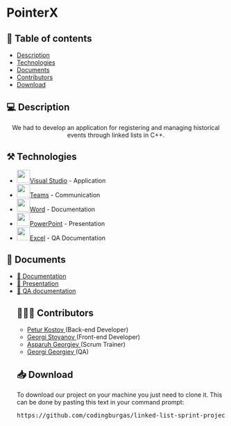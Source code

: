<h1>PointerX</h1>
<p align = "center">
</p>




## 📝 Table of contents

- [Description](#description)
- [Technologies](#technologies)
- [Documents](#documents)
- [Contributors](#contributors)
- [Download](#download)


## 💻 Description <a name="description"></a>

<p align = "center">
We had to develop an application for registering and managing historical events 
through linked lists in C++.
</p>


## ⚒️ Technologies <a name="technologies"></a>

- <img src = "https://brandslogos.com/wp-content/uploads/images/visual-studio-2013-logo.png" width = "30px">[Visual Studio](https://visualstudio.microsoft.com/) - Application
- <img src = "https://upload.wikimedia.org/wikipedia/commons/thumb/c/c9/Microsoft_Office_Teams_%282018%E2%80%93present%29.svg/2203px-Microsoft_Office_Teams_%282018%E2%80%93present%29.svg.png" width = "30px">[Teams](https://teams.microsoft.com/) - Communication
- <img src = "https://brandslogos.com/wp-content/uploads/images/microsoft-word-2013-logo-vector.svg" width = "30px">[Word](https://www.microsoft.com/en-us/microsoft-365/word) - Documentation
- <img src = "https://brandslogos.com/wp-content/uploads/thumbs/microsoft-powerpoint-2013-logo-vector.svg" width = "30px">[PowerPoint](https://www.microsoft.com/en-us/microsoft-365/powerpoint) - Presentation
- <img src = "https://brandslogos.com/wp-content/uploads/thumbs/microsoft-excel-2013-logo-vector.svg" width = "30px">[Excel](https://www.microsoft.com/en-us/microsoft-365/excel) - QA Documentation


## 📄 Documents<a name="documents"></a>
  <ul>
    <li><a href="https://github.com/codingburgas/linked-list-sprint-project-pointerx/raw/refs/heads/main/docs/PointerX.docx">🧾 Documentation</a></li>
    <li><a href="https://github.com/codingburgas/linked-list-sprint-project-pointerx/raw/refs/heads/main/docs/PointerX.pptx">📰 Presentation</a></li>
    <li><a href="https://github.com/codingburgas/linked-list-sprint-project-pointerx/raw/refs/heads/main/docs/PointerX-QA-Documentation1.xlsx">🧾 QA documentation</a></li>
  
   
## 🧑🏻‍💻 Contributors <a name="contributors"></a>

- <a href = "https://github.com/PTKostov22"> Petur Kostov </a> (Back-end Developer)
- <a href = "https://github.com/GSStoyanov"> Georgi Stoyanov </a> (Front-end Developer)
- <a href = "https://github.com/AZGeorgiev22"> Asparuh Georgiev </a> (Scrum Trainer)
- <a href = "https://github.com/GPGeorgiev22"> Georgi Georgiev </a> (QA)

## 📥 Download <a name="download"></a>

<p>To download our project on your machine you just need to clone it. This can be done by pasting this text in your command prompt:</p>

<pre>https://github.com/codingburgas/linked-list-sprint-project-pointerx</pre>
